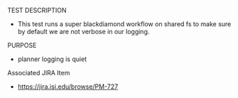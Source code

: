 TEST DESCRIPTION
- This test runs a super blackdiamond workflow on shared fs to make
sure by default we are not verbose in our logging.


PURPOSE
- planner logging is quiet

Associated JIRA Item
- https://jira.isi.edu/browse/PM-727
